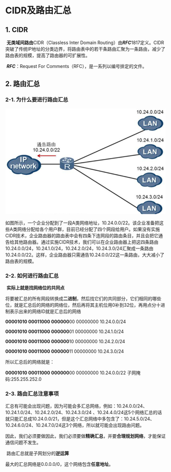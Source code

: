 # CIDR及路由汇总

## 1. CIDR

​		**无类域间路由**CIDR（Classless Inter Domain Routing）由***RFC***1817定义。CIDR突破了传统IP地址的分类边界，将路由表中的若干条路由汇聚为一条路由，减少了路由表的规模，提高了路由器的可扩展性。

​		***RFC***：Request For Comments（RFC），是一系列以编号排定的文件。

## 2. 路由汇总

### 2-1. 为什么要进行路由汇总

![](./images/01.png)

​		如图所示，一个企业分配到了一段A类网络地址，10.24.0.0/22。该企业准备把这些A类网络分配给各个用户群，目前已经分配了四个网段给用户。如果没有实施CIDR技术，企业路由器的路由表中会有四条下连网段的路由条目，并且会把它通告给其他路由器。通过实施CIDR技术，我们可以在企业路由器上把这四条路由10.24.0.0/24，10.24.1.0/24，10.24.2.0/24，10.24.3.0/24汇聚成一条路由10.24.0.0/22。这样，企业路由器只需通告10.24.0.0/22这一条路由，大大减小了路由表的规模。

### 2-2. 如何进行路由汇总

​		**实际上就是找网络位的共同点**

​		将要被汇总的所有网段转换成**二进制**，然后找它们的共同部分，它们相同的哪些位，就是汇总后的网络的网络位，然后再将其主机位用0补到32位，再用点分十进制表示出来的网络ID就是汇总后的网络

**00001010 00011000 000000**00 00000000 10.24.0.0/24

 

**00001010 00011000 000000**01 00000000 10.24.1.0/24

 

**00001010 00011000 000000**10 00000000 10.24.2.0/24

 

**00001010 00011000 000000**11 00000000 10.24.3.0/24 

所以汇总后的网络就是：

**00001010 00011000 000000**00 00000000 10.24.0.0/22 子网掩码:255.255.252.0

### 2-3. 路由汇总注意事项

​	汇总有可能会出现问题，因为可能会多汇总网络，例如：10.24.0.0/24、10.24.1.0/24、10.24.2.0/24、10.24.3.0/24 、10.24.4.0/24这5个网络汇总的话就只能汇总成10.24.0.0/21，但是这个汇总网络中多包含了：10.24.5.0/24、10.24.6.0/24、10.24.7.0/24这3个网络，所以就可能会出现路由问题。

​		因此，我们必须要做因此，我们必须要做**精确汇总**，并要**合理规划网络**，才能保证通信问题不发生。

​		路由汇总就是子网划分的**逆运算**

​		最大的汇总网络是0.0.0.0/0，这个网络包含**任意地址**。